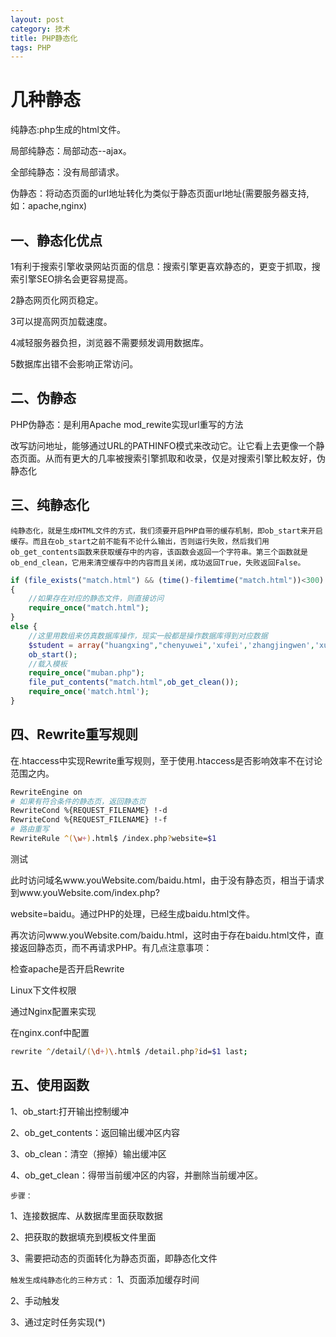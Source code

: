 ```yaml
---
layout: post
category: 技术
title: PHP静态化
tags: PHP
---
```

# 几种静态
纯静态:php生成的html文件。

局部纯静态：局部动态--ajax。

全部纯静态：没有局部请求。

伪静态：将动态页面的url地址转化为类似于静态页面url地址(需要服务器支持,如：apache,nginx)

## 一、静态化优点
1有利于搜索引擎收录网站页面的信息：搜索引擎更喜欢静态的，更变于抓取，搜索引擎SEO排名会更容易提高。

2静态网页化网页稳定。

3可以提高网页加载速度。

4减轻服务器负担，浏览器不需要频发调用数据库。

5数据库出错不会影响正常访问。

## 二、伪静态
PHP伪静态：是利用Apache mod_rewite实现url重写的方法

改写訪问地址，能够通过URL的PATHINFO模式来改动它。让它看上去更像一个静态页面。从而有更大的几率被搜索引擎抓取和收录，仅是对搜索引擎比較友好，伪静态化

## 三、纯静态化
`纯静态化，就是生成HTML文件的方式，我们须要开启PHP自带的缓存机制，即ob_start来开启缓存。而且在ob_start之前不能有不论什么输出，否则运行失败，然后我们用ob_get_contents函数来获取缓存中的内容，该函数会返回一个字符串。第三个函数就是ob_end_clean，它用来清空缓存中的内容而且关闭，成功返回True，失败返回False。`

```php
if (file_exists("match.html") && (time()-filemtime("match.html"))<300)
{
    //如果存在对应的静态文件，则直接访问
    require_once("match.html");
}
else {
    //这里用数组来仿真数据库操作，现实一般都是操作数据库得到对应数据
    $student = array("huangxing","chenyuwei",'xufei','zhangjingwen','xuepei');
    ob_start();
    //载入模板
    require_once("muban.php");
    file_put_contents("match.html",ob_get_clean());
    require_once('match.html');
}
```
## 四、Rewrite重写规则
在.htaccess中实现Rewrite重写规则，至于使用.htaccess是否影响效率不在讨论范围之内。
```zsh
RewriteEngine on
# 如果有符合条件的静态页，返回静态页
RewriteCond %{REQUEST_FILENAME} !-d
RewriteCond %{REQUEST_FILENAME} !-f
# 路由重写
RewriteRule ^(\w+).html$ /index.php?website=$1
```
测试

此时访问域名www.youWebsite.com/baidu.html，由于没有静态页，相当于请求到www.youWebsite.com/index.php?

website=baidu。通过PHP的处理，已经生成baidu.html文件。

再次访问www.youWebsite.com/baidu.html，这时由于存在baidu.html文件，直接返回静态页，而不再请求PHP。有几点注意事项：

检查apache是否开启Rewrite

Linux下文件权限


通过Nginx配置来实现

在nginx.conf中配置 
```zsh
rewrite ^/detail/(\d+)\.html$ /detail.php?id=$1 last;
```
## 五、使用函数
1、ob_start:打开输出控制缓冲

2、ob_get_contents：返回输出缓冲区内容

3、ob_clean：清空（擦掉）输出缓冲区

4、ob_get_clean：得带当前缓冲区的内容，并删除当前缓冲区。

`步骤：`

1、连接数据库、从数据库里面获取数据

2、把获取的数据填充到模板文件里面

3、需要把动态的页面转化为静态页面，即静态化文件

`触发生成纯静态化的三种方式：`
1、页面添加缓存时间

2、手动触发

3、通过定时任务实现(*)